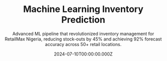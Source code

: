 ---
title: "Machine Learning Inventory Prediction"
subtitle: "Advanced ML pipeline that revolutionized inventory management for RetailMax Nigeria, reducing stock-outs by 45% and achieving 92% forecast accuracy across 50+ retail locations."
category: "AI Automation"
client: "RetailMax Nigeria"
duration: "5 months"
location: "Lagos, Nigeria"
teamSize: "5 people"
heroImage: "images/ml-inventory/hero.jpg"
featured: true
date: 2024-07-10T00:00:00.000Z
stats:
  - number: "45%"
    label: "Reduced Stock-outs"
  - number: "92%"
    label: "Forecast Accuracy"
  - number: "30%"
    label: "Inventory Cost Reduction"
  - number: "10K+"
    label: "SKUs Managed"
overview: |
  RetailMax Nigeria, a leading retail chain with 50+ locations across Nigeria, was struggling with inventory management challenges that were costing them millions in lost sales and excess inventory. Their traditional forecasting methods were proving inadequate for the complex Nigerian retail market with its seasonal variations, regional preferences, and supply chain uncertainties.

  I was engaged to develop an AI-powered inventory prediction system that could analyze historical sales data, seasonal patterns, regional preferences, and external factors to optimize stock levels across all locations. The solution needed to handle the complexity of 10,000+ SKUs across diverse product categories.

  ### Project Scope

  - Demand forecasting for 10,000+ SKUs across 50+ locations
  - Integration with existing ERP and POS systems
  - Real-time inventory optimization recommendations
  - Automated reorder point calculations
  - Regional and seasonal demand pattern analysis
challenge: |
  The inventory management challenges were multifaceted:

  - **Data Complexity:** 3 years of historical sales data across multiple locations with inconsistent data quality and missing records.
  - **Regional Variations:** Significant differences in demand patterns between Lagos, Abuja, and other regional markets.
  - **Seasonal Fluctuations:** Complex seasonal patterns influenced by local festivals, weather, and economic factors.
  - **Supply Chain Disruptions:** Frequent supplier delays and transportation challenges affecting stock availability.
  - **Product Lifecycle Management:** New product introductions and discontinuations requiring dynamic model adaptation.
  - **Manual Processes:** Existing inventory decisions were based on intuition and basic spreadsheet analysis.
solution: |
  I developed a comprehensive machine learning solution with multiple components:

  - **Data Pipeline:** Automated ETL processes to clean and integrate data from POS systems, ERP, and external sources.
  - **Feature Engineering:** Created 200+ features including seasonality indices, regional preferences, promotional impacts, and weather correlations.
  - **Ensemble Models:** Combined LSTM neural networks, Random Forest, and XGBoost models for superior accuracy.
  - **Regional Clustering:** Grouped similar stores using clustering algorithms to improve prediction accuracy.
  - **Real-time API:** Built RESTful API for real-time demand predictions and inventory recommendations.
  - **Dashboard Interface:** Created intuitive dashboards for inventory managers with actionable insights and alerts.
results: |
  The machine learning inventory system delivered transformational results for RetailMax:

  **Operational Excellence:** Stock-out incidents decreased by 45%, while excess inventory was reduced by 30%. The system accurately predicted demand for 92% of products, significantly outperforming the previous 73% accuracy of manual forecasting.

  **Financial Impact:** Inventory carrying costs were reduced by $1.2M annually, while increased product availability led to $2.8M in additional revenue from reduced stock-outs.

  **Process Transformation:** Inventory management shifted from reactive to proactive, with automated alerts and recommendations enabling the team to focus on strategic decisions rather than routine stock management.
timeline:
  - date: "Month 1"
    title: "Data Analysis & Strategy"
    description: "Analyzed historical data, identified patterns, and developed ML strategy and architecture."
  - date: "Month 2"
    title: "Data Pipeline Development"
    description: "Built automated data collection and preprocessing pipelines, established data quality measures."
  - date: "Month 3"
    title: "Model Development"
    description: "Developed and trained ensemble ML models, conducted extensive feature engineering and optimization."
  - date: "Month 4"
    title: "System Integration"
    description: "Integrated models with existing systems, built API endpoints and real-time prediction capabilities."
  - date: "Month 5"
    title: "Testing & Deployment"
    description: "Conducted extensive testing, trained staff, and deployed to production with monitoring systems."
technologies:
  - icon: "fab fa-python"
    name: "Python"
  - icon: "fas fa-brain"
    name: "Scikit-learn"
  - icon: "fas fa-chart-line"
    name: "TensorFlow"
  - icon: "fas fa-database"
    name: "PostgreSQL"
  - icon: "fab fa-docker"
    name: "Docker"
  - icon: "fas fa-cloud"
    name: "Azure ML"
gallery:
  - url: "images/ml-inventory/ml-model-performance-dashboard.jpg"
    alt: "ML Model Performance Dashboard"
  - url: "images/ml-inventory/inventory-analytics-interface.jpg"
    alt: "Inventory Analytics Interface"
  - url: "images/ml-inventory/demand-forecasting-visualization.jpg"
    alt: "Demand Forecasting Visualization"
impactStats:
  - number: "50+"
    label: "Store Locations"
  - number: "92%"
    label: "Prediction Accuracy"
  - number: "$1.2M"
    label: "Cost Savings"
  - number: "$2.8M"
    label: "Revenue Increase"
testimonial:
  quote: "The ML inventory system Mohammed built for us was a complete game-changer. We went from constantly worrying about stock issues to having confidence in our inventory decisions. The 92% accuracy rate exceeded our wildest expectations."
  name: "Adebayo Ogundimu"
  role: "Operations Manager, RetailMax Nigeria"
---